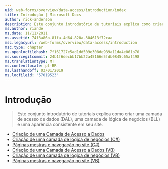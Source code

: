 ```yaml
---
uid: web-forms/overview/data-access/introduction/index
title: Introdução | Microsoft Docs
author: rick-anderson
description: Este conjunto introdutório de tutoriais explica como criar uma camada de acesso de dados (DAL), uma camada de lógica de negócios (BLL) e uma aparência consistente em seu site.
ms.author: riande
ms.date: 11/11/2011
ms.assetid: 74f3a86b-81fa-4d64-820a-304613f72caa
msc.legacyurl: /web-forms/overview/data-access/introduction
msc.type: chapter
ms.openlocfilehash: 7f161727e5ad1dd509e308de939a11da4e061b70
ms.sourcegitcommit: 24b1f6decbb17bb22a45166e5fdb0845c65af498
ms.translationtype: MT
ms.contentlocale: pt-BR
ms.lasthandoff: 03/01/2019
ms.locfileid: "57019523"
---
```

<a name="introduction"></a>Introdução
====================
> Este conjunto introdutório de tutoriais explica como criar uma camada de acesso de dados (DAL), uma camada de lógica de negócios (BLL) e uma aparência consistente em seu site.


- [Criação de uma Camada de Acesso a Dados](creating-a-data-access-layer-cs.md)
- [Criação de uma camada de lógica de negócios (C#)](creating-a-business-logic-layer-cs.md)
- [Páginas mestras e navegação no site (C#)](master-pages-and-site-navigation-cs.md)
- [Criação de uma Camada de Acesso a Dados (VB)](creating-a-data-access-layer-vb.md)
- [Criação de uma camada de lógica de negócios (VB)](creating-a-business-logic-layer-vb.md)
- [Páginas mestras e navegação no site (VB)](master-pages-and-site-navigation-vb.md)
